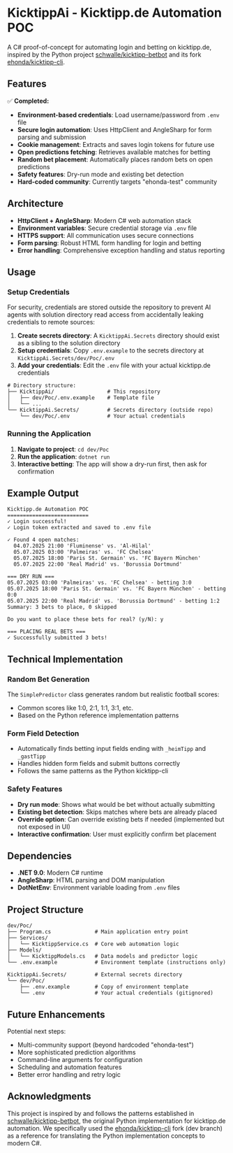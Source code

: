 # KicktippAi - Kicktipp.de Automation POC

A C# proof-of-concept for automating login and betting on kicktipp.de, inspired by the Python project [schwalle/kicktipp-betbot](https://github.com/schwalle/kicktipp-betbot) and its fork [ehonda/kicktipp-cli](https://github.com/ehonda/kicktipp-cli).

## Features

✅ **Completed:**
- **Environment-based credentials**: Load username/password from `.env` file
- **Secure login automation**: Uses HttpClient and AngleSharp for form parsing and submission
- **Cookie management**: Extracts and saves login tokens for future use
- **Open predictions fetching**: Retrieves available matches for betting
- **Random bet placement**: Automatically places random bets on open predictions
- **Safety features**: Dry-run mode and existing bet detection
- **Hard-coded community**: Currently targets "ehonda-test" community

## Architecture

- **HttpClient + AngleSharp**: Modern C# web automation stack
- **Environment variables**: Secure credential storage via `.env` file
- **HTTPS support**: All communication uses secure connections
- **Form parsing**: Robust HTML form handling for login and betting
- **Error handling**: Comprehensive exception handling and status reporting

## Usage

### Setup Credentials

For security, credentials are stored outside the repository to prevent AI agents with solution directory read access from accidentally leaking credentials to remote sources:

1. **Create secrets directory**: A `KicktippAi.Secrets` directory should exist as a sibling to the solution directory
2. **Setup credentials**: Copy `.env.example` to the secrets directory at `KicktippAi.Secrets/dev/Poc/.env`
3. **Add your credentials**: Edit the `.env` file with your actual kicktipp.de credentials

```
# Directory structure:
├── KicktippAi/                 # This repository
│   ├── dev/Poc/.env.example    # Template file
│   └── ...
└── KicktippAi.Secrets/         # Secrets directory (outside repo)
    └── dev/Poc/.env            # Your actual credentials
```

### Running the Application

1. **Navigate to project**: `cd dev/Poc`
2. **Run the application**: `dotnet run`
3. **Interactive betting**: The app will show a dry-run first, then ask for confirmation

## Example Output

```
Kicktipp.de Automation POC
==========================
✓ Login successful!
✓ Login token extracted and saved to .env file

✓ Found 4 open matches:
  04.07.2025 21:00 'Fluminense' vs. 'Al-Hilal'
  05.07.2025 03:00 'Palmeiras' vs. 'FC Chelsea'
  05.07.2025 18:00 'Paris St. Germain' vs. 'FC Bayern München'
  05.07.2025 22:00 'Real Madrid' vs. 'Borussia Dortmund'

=== DRY RUN ===
05.07.2025 03:00 'Palmeiras' vs. 'FC Chelsea' - betting 3:0
05.07.2025 18:00 'Paris St. Germain' vs. 'FC Bayern München' - betting 0:0
05.07.2025 22:00 'Real Madrid' vs. 'Borussia Dortmund' - betting 1:2
Summary: 3 bets to place, 0 skipped

Do you want to place these bets for real? (y/N): y

=== PLACING REAL BETS ===
✓ Successfully submitted 3 bets!
```

## Technical Implementation

### Random Bet Generation
The `SimplePredictor` class generates random but realistic football scores:
- Common scores like 1:0, 2:1, 1:1, 3:1, etc.
- Based on the Python reference implementation patterns

### Form Field Detection
- Automatically finds betting input fields ending with `_heimTipp` and `_gastTipp`
- Handles hidden form fields and submit buttons correctly
- Follows the same patterns as the Python kicktipp-cli

### Safety Features
- **Dry run mode**: Shows what would be bet without actually submitting
- **Existing bet detection**: Skips matches where bets are already placed
- **Override option**: Can override existing bets if needed (implemented but not exposed in UI)
- **Interactive confirmation**: User must explicitly confirm bet placement

## Dependencies

- **.NET 9.0**: Modern C# runtime
- **AngleSharp**: HTML parsing and DOM manipulation
- **DotNetEnv**: Environment variable loading from `.env` files

## Project Structure

```
dev/Poc/
├── Program.cs              # Main application entry point
├── Services/
│   └── KicktippService.cs  # Core web automation logic
├── Models/
│   └── KicktippModels.cs   # Data models and predictor logic
└── .env.example            # Environment template (instructions only)

KicktippAi.Secrets/         # External secrets directory
└── dev/Poc/
    ├── .env.example        # Copy of environment template  
    └── .env                # Your actual credentials (gitignored)
```

## Future Enhancements

Potential next steps:
- Multi-community support (beyond hardcoded "ehonda-test")
- More sophisticated prediction algorithms
- Command-line arguments for configuration
- Scheduling and automation features
- Better error handling and retry logic

## Acknowledgments

This project is inspired by and follows the patterns established in [schwalle/kicktipp-betbot](https://github.com/schwalle/kicktipp-betbot), the original Python implementation for kicktipp.de automation. We specifically used the [ehonda/kicktipp-cli](https://github.com/ehonda/kicktipp-cli) fork (dev branch) as a reference for translating the Python implementation concepts to modern C#.

